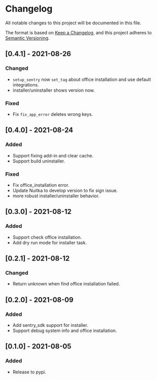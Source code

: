 # Changelog

All notable changes to this project will be documented in this file.

The format is based on [Keep a Changelog](https://keepachangelog.com/en/1.0.0/),
and this project adheres to [Semantic Versioning](https://semver.org/spec/v2.0.0.html).

## [0.4.1] - 2021-08-26
### Changed
- `setup_sentry` now `set_tag` about office installation and use default integrations.
- installer/uninstaller shows version now.
### Fixed
- Fix `fix_app_error` deletes wrong keys.

## [0.4.0] - 2021-08-24
### Added
- Support fixing add-in and clear cache.
- Support build uninstaller.

### Fixed
- Fix office_installation error.
- Update Nuitka to develop version to fix sign issue.
- more robust installer/uninstaller behavior.

## [0.3.0] - 2021-08-12
### Added
- Support check office installation.
- Add dry run mode for installer task.

## [0.2.1] - 2021-08-12
### Changed
- Return unknown when find office installation failed.

## [0.2.0] - 2021-08-09
### Added
- Add sentry_sdk support for installer.
- Support debug system info and office installation.

## [0.1.0] - 2021-08-05
### Added
- Release to pypi.
